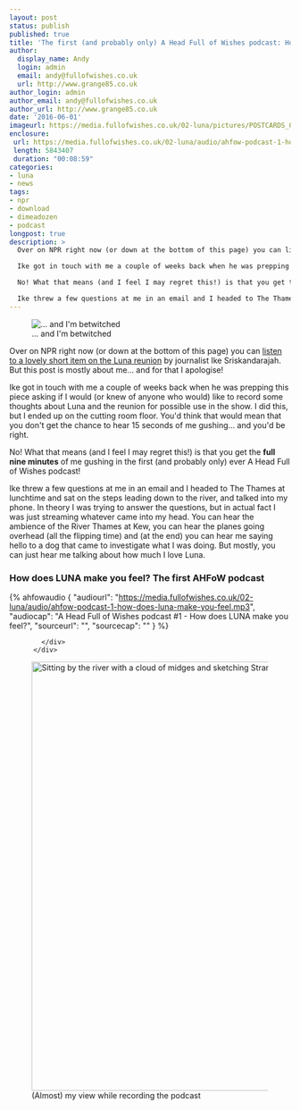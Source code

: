 ```yaml
---
layout: post
status: publish
published: true
title: 'The first (and probably only) A Head Full of Wishes podcast: How does LUNA make you feel?'
author:
  display_name: Andy
  login: admin
  email: andy@fullofwishes.co.uk
  url: http://www.grange85.co.uk
author_login: admin
author_email: andy@fullofwishes.co.uk
author_url: http://www.grange85.co.uk
date: '2016-06-01'
imageurl: https://media.fullofwishes.co.uk/02-luna/pictures/POSTCARDS_004.jpg
enclosure:
 url: https://media.fullofwishes.co.uk/02-luna/audio/ahfow-podcast-1-how-does-luna-make-you-feel.mp3
 length: 5843407
 duration: "00:08:59"
categories:
- luna
- news
tags:
- npr
- download
- dimeadozen
- podcast
longpost: true
description: >
  Over on NPR right now (or down at the bottom of this page) you can listen to a lovely short item on the Luna reunion by journalist Ike Sriskandarajah. But this post is mostly about me… and for that I apologise!

  Ike got in touch with me a couple of weeks back when he was prepping this piece asking if I would (or knew of anyone who would) like to record some thoughts about Luna and the reunion for possible use in the show. I did this, but I ended up on the cutting room floor. You'd think that would mean that you don't get the chance to hear 15 seconds of me gushing… and you'd be right.

  No! What that means (and I feel I may regret this!) is that you get the full nine minutes of me gushing in the first (and probably only) ever A Head Full of Wishes podcast!

  Ike threw a few questions at me in an email and I headed to The Thames at lunchtime and sat on the steps leading down to the river, and talked into my phone. In theory I was trying to answer the questions, but in actual fact I was just streaming whatever came into my head. You can hear the ambience of the River Thames at Kew, you can hear the planes going overhead (all the flipping time) and (at the end) you can hear me saying hello to a dog that came to investigate what I was doing. But mostly, you can just hear me talking about how much I love Luna.
---
```

<figure class="caption aligncenter"><img src="https://media.fullofwishes.co.uk/02-luna/pictures/POSTCARDS_004.jpg" alt="&hellip; and I'm betwitched" /><figcaption class="caption-text">&hellip; and I'm betwitched</figcaption></figure>
<p class="lead">Over on NPR right now (or down at the bottom of this page) you can <a href="http://www.npr.org/2016/05/31/480144548/a-homecoming-for-luna-and-its-devoted-following" target="_blank">listen to a lovely short item on the Luna reunion</a> by journalist Ike Sriskandarajah. But this post is mostly about me&hellip; and for that I apologise!</p>

<p>Ike got in touch with me a couple of weeks back when he was prepping this piece asking if I would (or knew of anyone who would) like to record some thoughts about Luna and the reunion for possible use in the show. I did this, but I ended up on the cutting room floor. You'd think that would mean that you don't get the chance to hear 15 seconds of me gushing&hellip; and you'd be right.</p>

<p>No! What that means (and I feel I may regret this!) is that you get the <strong>full nine minutes</strong> of me gushing in the first (and probably only) ever A Head Full of Wishes podcast!</p>

<!--more-->

<p>Ike threw a few questions at me in an email and I headed to The Thames at lunchtime and sat on the steps leading down to the river, and talked into my phone. In theory I was trying to answer the questions, but in actual fact I was just streaming whatever came into my head. You can hear the ambience of the River Thames at Kew, you can hear the planes going overhead (all the flipping time) and (at the end) you can hear me saying hello to a dog that came to investigate what I was doing. But mostly, you can just hear me talking about how much I love Luna.</p>

<div class="panel panel-default">
            <div class="panel-heading">
              <h3 class="panel-title">How does LUNA make you feel? The first AHFoW podcast</h3>
            </div>
            <div class="panel-body">

 {% ahfowaudio {
  "audiourl": "https://media.fullofwishes.co.uk/02-luna/audio/ahfow-podcast-1-how-does-luna-make-you-feel.mp3",
  "audiocap": "A Head Full of Wishes podcast #1 - How does LUNA make you feel?",
  "sourceurl": "",
  "sourcecap": ""
  } %}

            </div>
          </div>

<figure><a data-flickr-embed="true"  href="https://www.flickr.com/photos/grange85/16976526044/in/album-72157647037102162/" title="Sitting by the river with a cloud of midges and sketching Strand on the Green"><img src="https://c5.staticflickr.com/9/8807/16976526044_ef821d312e_b.jpg" width="1024" height="768" alt="Sitting by the river with a cloud of midges and sketching Strand on the Green"></a><figcaption>(Almost) my view while recording the podcast</figcaption>
</figure>


